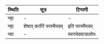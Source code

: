 | स्थिति | सूत्र | टिप्पणी |
| ----- | ------- | ------ |
| प्सा॒ | - | - |
| प्सा॒ | शेषात् कर्तरि परस्मैपदम् | इति परस्मैपदम् |
| प्सा | - | स्वरभेदमात्रालोपः |
